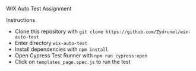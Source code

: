 WIX Auto Test Assignment

Instructions

- Clone this repository with `git clone https://github.com/Zydrunel/wix-auto-test`
- Enter directory `wix-auto-test`
- Install dependencies with `npm install`
- Open Cypress Test Runner with `npm run cypress:open`
- Click on `templates_page.spec.js` to run the test
